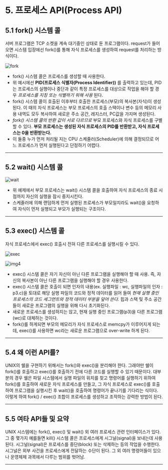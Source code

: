 
# 5\. 프로세스 API(Process API)

## 5.1 fork() 시스템 콜

서버 프로그램은 TCP 소켓을 계속 대기중인 상태로 둔 프로그램이다. request가 들어오면 시스템 입장에선 fork()를 통해 자식 프로세스를 생성하여 request를 처리하는 방식이다.


![fork](https://user-images.githubusercontent.com/35681772/59988485-2a35ff80-9676-11e9-8c5f-fa75bd67464b.jpg)

  - fork() 시스템 콜은 프로세스를 생성할 때 사용한다. 
  - 위 예시에선 **PID(프로세스 식별자(Process Identifier))** 를 출력하고 있는데, PID는 프로세스의 실행이나 중단과 같이 특정 프로세스를 대상으로 작업을 해야 할 경우 *프로세스를 지칭 또는 식별하기 위해 사용* 된다. 
  - fork() 시스템 콜이 호출된 이후부터 호출한 프로세스(부모)의 복사본(자식)이 생성된다. 이 때의 자식 프로세스는 부모 프로세스의 호출 스택이나 변수 등의 메모리 사용 내역도 모두 복사하여 새로운 주소 공간, 레지스터, PC값을 가지며 생성된다. 
  - *fork() 시스템 콜의 반환 값이 서로 다르므로* 부모 프로세스와 자식 프로세스를 구별할 수 있다. **부모 프로세스는 생성된 자식 프로세스의 PID를 반환받고, 자식 프로세스는 0을 반환받는다.** 
  - 이 둘중 누가 먼저 처리될 지는 CPU 스케줄러(Scheduler)에 의해 결정되므로 어느 프로세스가 먼저 실행된다고 단정하기 어렵다.

---

## 5.2 wait() 시스템 콜

![wait](https://user-images.githubusercontent.com/35681772/59988495-34f09480-9676-11e9-96ad-b2e494462ad3.jpg)

  - 위 예제에서 부모 프로세스는 wait() 시스템 콜을 호출하여 자식 프로세스의 종료 시점까지 자신의 실행을 잠시 중지시킨다.
  - 스케줄러에 의해 랜덤하게 먼저 실행된 프로세스가 부모일지라도 wait()을 요청하여 자식이 먼저 실행되고 부모가 실행되는 구조이다.

---

## 5.3 exec() 시스템 콜

자식 프로세스에서 exec() 호출시 전혀 다른 프로세스를 실행시킬 수 있다.

![exec](https://user-images.githubusercontent.com/35681772/59988511-4174ed00-9676-11e9-9883-9a3d729338c0.jpg)

![img4](https://user-images.githubusercontent.com/35681772/59988524-4c2f8200-9676-11e9-80dd-1d8760927684.png)

  - exec() 시스템 콜은 자기 자신이 아닌 다른 프로그램을 실행해야 할 때 사용. 즉, 자신의 복사본이 아닌 다른 프로그램을 실행해야 할 경우 사용한다.
  - exec() 시스템 콜은 호출이 되면 인자의 내용(ex. 실행파일 : wc, 실행파일의 인자 : p3.c)을 토대로 해당 실행 파일의 코드와 정적 데이터를 읽어 들여 *현재 실행 중인 프로세스의 코드 세그먼트와 정적 데이터 부분을 덮어 쓴다.* 힙과 스택 및 주소 공간들이 새로운 프로그램의 실행을 위해 다시 초기화된다.
  - 새로운 프로세스를 생성하지는 않고, 현재 실행 중인 프로그램(p3)을 다른 프로그램(wc)로 대체하는 것이다.
  - fork()를 하게되면 부모의 메모리가 자식 프로세스로 memcpy가 이루어지게 되는데, exec()를 사용하면 wc라는 새로운 프로그램으로 over-write 하게 된다.

---

## 5.4 왜 이런 API를?
UNIX의 쉘을 구현하기 위해서는 fork()와 exec()을 분리해야 한다. 그래야만 쉘이 fork()를 호출하고 exec()를 호출하기 전에 다른 코드를 실행할 수 있기 때문이다. 대부분의 경우 쉘은 파일 시스템에서 실행 파일의 위치를 찾고 명령어를 실행하기 위하여 fork()를 호출하여 새로운 자식 프로세스를 만들고, 그 자식 프로세스로 exec()를 호출하여 프로그램을 실행시킨 후 wait()을 호출하여 명령어가 끝나기를 기다리는 식이다. 이렇게 하여 fork() / exec() 조합이 프로세스를 생성하고 조작하는 강력한 방법이 된다.

---
## 5.5 여타 API들 및 요약

UNIX 시스템에는 fork(), exec() 및 wait() 외 여러 프로세스 관련 인터페이스가 있다. 그 중 몇가지 예를들면 kill() 시스템 콜은 프로세스에게 시그널(signal)을 보내는데 사용된다.
시그널(signal)은 프로세스를 중단(block) 또는 삭제하는 등의 작업을 수행한다. 시그널은 외부 사건을 프로세스에게 전달하는 수단이 된다. 그 외 여러 명령어들이 있으나 운영체제 과목에서 다루는 범위를 벗어남. 

---